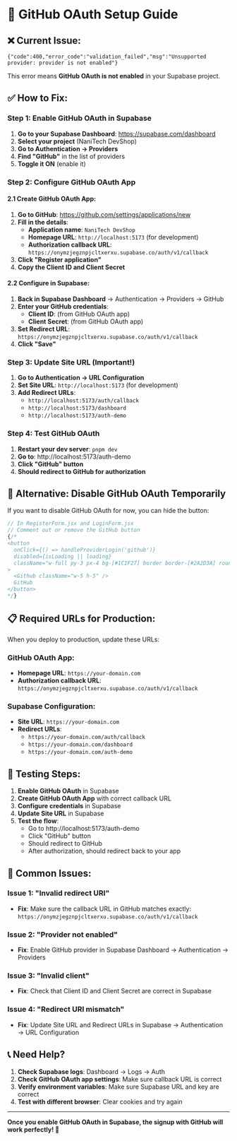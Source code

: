 # 🔐 GitHub OAuth Setup Guide

## ❌ **Current Issue:**
```
{"code":400,"error_code":"validation_failed","msg":"Unsupported provider: provider is not enabled"}
```

This error means **GitHub OAuth is not enabled** in your Supabase project.

## ✅ **How to Fix:**

### Step 1: Enable GitHub OAuth in Supabase

1. **Go to your Supabase Dashboard**: https://supabase.com/dashboard
2. **Select your project** (NaniTech DevShop)
3. **Go to Authentication → Providers**
4. **Find "GitHub"** in the list of providers
5. **Toggle it ON** (enable it)

### Step 2: Configure GitHub OAuth App

#### **2.1 Create GitHub OAuth App:**

1. **Go to GitHub**: https://github.com/settings/applications/new
2. **Fill in the details**:
   - **Application name**: `NaniTech DevShop`
   - **Homepage URL**: `http://localhost:5173` (for development)
   - **Authorization callback URL**: `https://onymzjegznpjcltxerxu.supabase.co/auth/v1/callback`
3. **Click "Register application"**
4. **Copy the Client ID and Client Secret**

#### **2.2 Configure in Supabase:**

1. **Back in Supabase Dashboard** → Authentication → Providers → GitHub
2. **Enter your GitHub credentials**:
   - **Client ID**: (from GitHub OAuth app)
   - **Client Secret**: (from GitHub OAuth app)
3. **Set Redirect URL**: `https://onymzjegznpjcltxerxu.supabase.co/auth/v1/callback`
4. **Click "Save"**

### Step 3: Update Site URL (Important!)

1. **Go to Authentication → URL Configuration**
2. **Set Site URL**: `http://localhost:5173` (for development)
3. **Add Redirect URLs**:
   - `http://localhost:5173/auth/callback`
   - `http://localhost:5173/dashboard`
   - `http://localhost:5173/auth-demo`

### Step 4: Test GitHub OAuth

1. **Restart your dev server**: `pnpm dev`
2. **Go to**: http://localhost:5173/auth-demo
3. **Click "GitHub" button**
4. **Should redirect to GitHub for authorization**

## 🔧 **Alternative: Disable GitHub OAuth Temporarily**

If you want to disable GitHub OAuth for now, you can hide the button:

```jsx
// In RegisterForm.jsx and LoginForm.jsx
// Comment out or remove the GitHub button
{/* 
<button
  onClick={() => handleProviderLogin('github')}
  disabled={isLoading || loading}
  className="w-full py-3 px-4 bg-[#1C1F27] border border-[#2A2D3A] rounded-lg text-[#EAEAEA] hover:border-[#00E5FF] transition-colors disabled:opacity-50 disabled:cursor-not-allowed flex items-center justify-center gap-2"
>
  <Github className="w-5 h-5" />
  GitHub
</button>
*/}
```

## 📋 **Required URLs for Production:**

When you deploy to production, update these URLs:

### **GitHub OAuth App:**
- **Homepage URL**: `https://your-domain.com`
- **Authorization callback URL**: `https://onymzjegznpjcltxerxu.supabase.co/auth/v1/callback`

### **Supabase Configuration:**
- **Site URL**: `https://your-domain.com`
- **Redirect URLs**: 
  - `https://your-domain.com/auth/callback`
  - `https://your-domain.com/dashboard`
  - `https://your-domain.com/auth-demo`

## 🧪 **Testing Steps:**

1. **Enable GitHub OAuth** in Supabase
2. **Create GitHub OAuth App** with correct callback URL
3. **Configure credentials** in Supabase
4. **Update Site URL** in Supabase
5. **Test the flow**:
   - Go to http://localhost:5173/auth-demo
   - Click "GitHub" button
   - Should redirect to GitHub
   - After authorization, should redirect back to your app

## 🚨 **Common Issues:**

### **Issue 1: "Invalid redirect URI"**
- **Fix**: Make sure the callback URL in GitHub matches exactly: `https://onymzjegznpjcltxerxu.supabase.co/auth/v1/callback`

### **Issue 2: "Provider not enabled"**
- **Fix**: Enable GitHub provider in Supabase Dashboard → Authentication → Providers

### **Issue 3: "Invalid client"**
- **Fix**: Check that Client ID and Client Secret are correct in Supabase

### **Issue 4: "Redirect URI mismatch"**
- **Fix**: Update Site URL and Redirect URLs in Supabase → Authentication → URL Configuration

## 📞 **Need Help?**

1. **Check Supabase logs**: Dashboard → Logs → Auth
2. **Check GitHub OAuth app settings**: Make sure callback URL is correct
3. **Verify environment variables**: Make sure Supabase URL and key are correct
4. **Test with different browser**: Clear cookies and try again

---

**Once you enable GitHub OAuth in Supabase, the signup with GitHub will work perfectly! 🚀**
